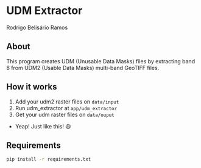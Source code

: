 # UDM Extractor
Rodrigo Belisário Ramos

## About
This program creates UDM (Unusable Data Masks) files by extracting band 8 from UDM2 (Usable Data Masks) multi-band GeoTIFF files.

## How it works
1. Add your udm2 raster files on `data/input`
2. Run udm_extractor at `app/udm_extractor`
3. Get your udm raster files on `data/ouput`
- Yeap! Just like this! :smiley:

## Requirements
```sh
pip install -r requirements.txt
```